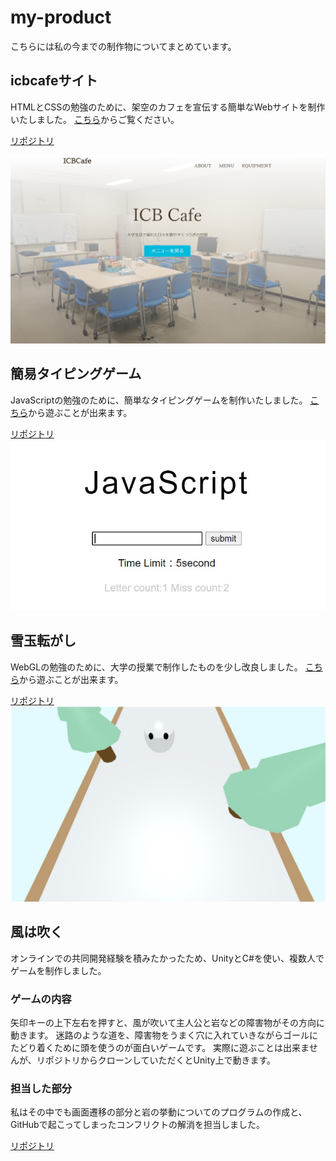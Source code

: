 # my-product

こちらには私の今までの制作物についてまとめています。

## icbcafeサイト
HTMLとCSSの勉強のために、架空のカフェを宣伝する簡単なWebサイトを制作いたしました。
[こちら](https://chamcham10324.github.io/icbcafe.github.io/)からご覧ください。

[リポジトリ](https://github.com/chamcham10324/icbcafe.github.io)

![icbcafe-screenshot1](https://github.com/chamcham10324/my-product/blob/images/ICBCafe_screenshot1.jpg)

## 簡易タイピングゲーム
JavaScriptの勉強のために、簡単なタイピングゲームを制作いたしました。
[こちら](https://chamcham10324.github.io/typingTrialJS/)から遊ぶことが出来ます。

[リポジトリ](https://github.com/chamcham10324/typingTrialJS)
![typing-game-screenshot1](https://github.com/chamcham10324/my-product/blob/images/typingGame_screenshot1.jpg)

## 雪玉転がし
WebGLの勉強のために、大学の授業で制作したものを少し改良しました。
[こちら](https://chamcham10324.github.io/rolling-snowball/)から遊ぶことが出来ます。

[リポジトリ](https://github.com/chamcham10324/rolling-snowball)
![snowball-rolling-screenshot1](https://github.com/chamcham10324/my-product/blob/images/rollingsnowball_screenshot1.jpg)

## 風は吹く
オンラインでの共同開発経験を積みたかったため、UnityとC#を使い、複数人でゲームを制作しました。

### ゲームの内容
矢印キーの上下左右を押すと、風が吹いて主人公と岩などの障害物がその方向に動きます。
迷路のような道を、障害物をうまく穴に入れていきながらゴールにたどり着くために頭を使うのが面白いゲームです。
実際に遊ぶことは出来ませんが、リポジトリからクローンしていただくとUnity上で動きます。

### 担当した部分
私はその中でも画面遷移の部分と岩の挙動についてのプログラムの作成と、GitHubで起こってしまったコンフリクトの解消を担当しました。

[リポジトリ](https://github.com/chamcham10324/RigOnlineHackathon-TeamE)
